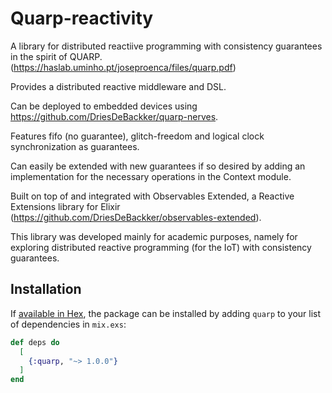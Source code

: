 # Quarp-reactivity

A library for distributed reactiive programming with consistency guarantees in the spirit of QUARP. (https://haslab.uminho.pt/joseproenca/files/quarp.pdf)

Provides a distributed reactive middleware and DSL.

Can be deployed to embedded devices using https://github.com/DriesDeBackker/quarp-nerves.

Features fifo (no guarantee), glitch-freedom and logical clock synchronization as guarantees.

Can easily be extended with new guarantees if so desired by adding an implementation for the necessary operations in the Context module.

Built on top of and integrated with Observables Extended, a Reactive Extensions library for Elixir (https://github.com/DriesDeBackker/observables-extended).

This library was developed mainly for academic purposes, namely for exploring distributed reactive programming (for the IoT) with consistency guarantees.

## Installation

If [available in Hex](https://hex.pm/docs/publish), the package can be installed
by adding `quarp` to your list of dependencies in `mix.exs`:

```elixir
def deps do
  [
    {:quarp, "~> 1.0.0"}
  ]
end
```